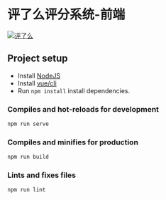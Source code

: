 # 评了么评分系统-前端

[![评了么](https://circleci.com/gh/FZUSESPR21/pingleme-vue.svg?style=shield)](https://app.circleci.com/pipelines/github/FZUSESPR21/pingleme-vue)

## Project setup

- Install [NodeJS](https://nodejs.org/en/)
- Install [vue/cli](https://cli.vuejs.org/zh/)
- Run `npm install` install dependencies.

### Compiles and hot-reloads for development

```bash
npm run serve
```

### Compiles and minifies for production

```bash
npm run build
```

### Lints and fixes files

```bash
npm run lint
```
